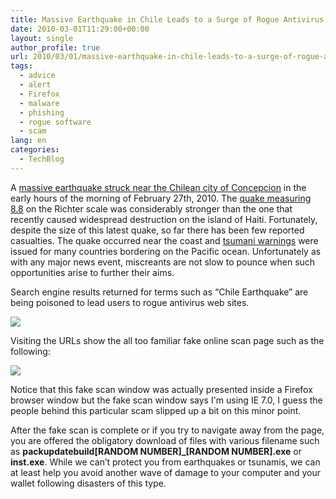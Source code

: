 ```yaml
---
title: Massive Earthquake in Chile Leads to a Surge of Rogue Antivirus
date: 2010-03-01T11:29:00+00:00
layout: single
author_profile: true
url: 2010/03/01/massive-earthquake-in-chile-leads-to-a-surge-of-rogue-antivirus/
tags:
  - advice
  - alert
  - Firefox
  - malware
  - phishing
  - rogue software
  - scam
lang: en
categories: 
  - TechBlog
---
```

A [massive earthquake struck near the Chilean city of Concepcion](http://news.bbc.co.uk/2/hi/americas/8540289.stm) in the early hours of the morning of February 27th, 2010. The [quake measuring 8.8](http://www.prh.noaa.gov/ptwc/?region=1&id=pacific.2010.02.27.104329) on the Richter scale was considerably stronger than the one that recently caused widespread destruction on the island of Haiti. Fortunately, despite the size of this latest quake, so far there has been few reported casualties. The quake occurred near the coast and [tsumani warnings](http://www.prh.noaa.gov/ptwc/messages/pacific/2010/pacific.2010.02.27.144553.txt) were issued for many countries bordering on the Pacific ocean. Unfortunately as with any major news event, miscreants are not slow to pounce when such opportunities arise to further their aims.

Search engine results returned for terms such as “Chile Earthquake” are being poisoned to lead users to rogue antivirus web sites.

[![](http://1.bp.blogspot.com/_vaUVXcmC3OI/S4ucsVYyXmI/AAAAAAAABCk/AHrysmBJBl0/s640/chile_search.PNG)](http://1.bp.blogspot.com/_vaUVXcmC3OI/S4ucsVYyXmI/AAAAAAAABCk/AHrysmBJBl0/s1600-h/chile_search.PNG)

Visiting the URLs show the all too familiar fake online scan page such as the following:

[![](http://1.bp.blogspot.com/_vaUVXcmC3OI/S4uctv85STI/AAAAAAAABCs/wux7OJlKsg8/s640/fakescan.png)](http://1.bp.blogspot.com/_vaUVXcmC3OI/S4uctv85STI/AAAAAAAABCs/wux7OJlKsg8/s1600-h/fakescan.png)

Notice that this fake scan window was actually presented inside a Firefox browser window but the fake scan window says I'm using IE 7.0, I guess the people behind this particular scam slipped up a bit on this minor point.

After the fake scan is complete or if you try to navigate away from the page, you are offered the obligatory download of files with various filename such as **packupdatebuild[RANDOM NUMBER]_[RANDOM NUMBER].exe** or **inst.exe**. While we can’t protect you from earthquakes or tsunamis, we can at least help you avoid another wave of damage to your computer and your wallet following disasters of this type.